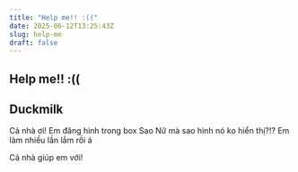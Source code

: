 ```yaml
---
title: "Help me!! :(("
date: 2025-06-12T13:25:43Z
slug: help-me
draft: false
---
```


## Help me!! :((

## Duckmilk

Cả nhà ơi! Em đăng hình trong box Sao Nữ mà sao hình nó ko hiển thị?!? Em làm nhiều lần lắm rồi á 
 
Cả nhà giúp em với!
